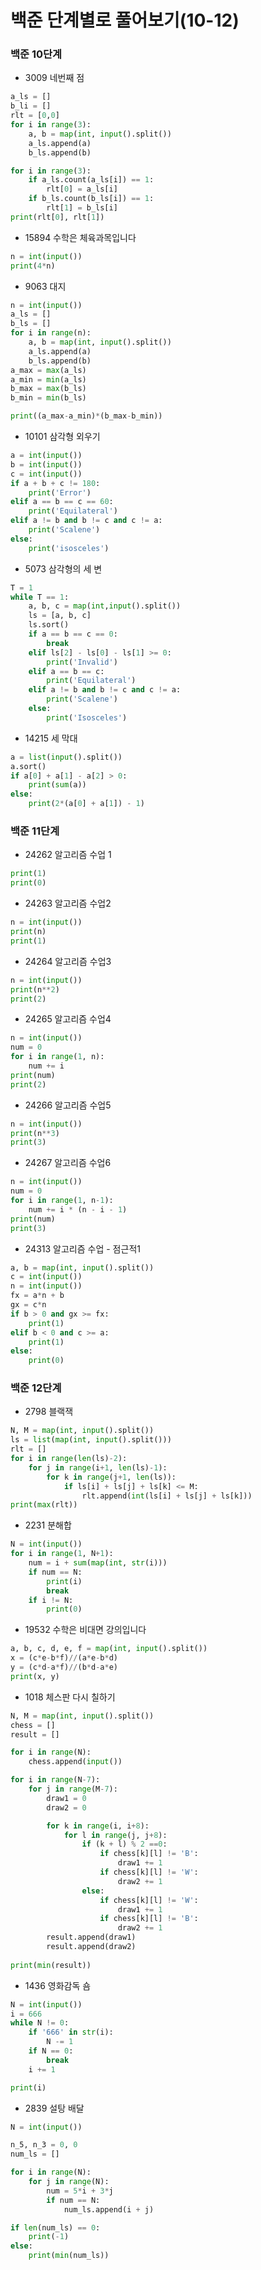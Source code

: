 # 백준 단계별로 풀어보기(10-12)
### 백준 10단계
- 3009 네번째 점
```python
a_ls = []
b_li = []
rlt = [0,0]
for i in range(3):
    a, b = map(int, input().split())
    a_ls.append(a)
    b_ls.append(b)

for i in range(3):
    if a_ls.count(a_ls[i]) == 1:
        rlt[0] = a_ls[i]
    if b_ls.count(b_ls[i]) == 1:
        rlt[1] = b_ls[i]
print(rlt[0], rlt[1])

```
- 15894 수학은 체육과목입니다
```python
n = int(input())
print(4*n)
```
- 9063 대지
```python
n = int(input())
a_ls = []
b_ls = []
for i in range(n):
    a, b = map(int, input().split())
    a_ls.append(a)
    b_ls.append(b)
a_max = max(a_ls)
a_min = min(a_ls)
b_max = max(b_ls)
b_min = min(b_ls)

print((a_max-a_min)*(b_max-b_min))
```

- 10101 삼각형 외우기
```python
a = int(input())
b = int(input())
c = int(input())
if a + b + c != 180:
    print('Error')
elif a == b == c == 60:
    print('Equilateral')
elif a != b and b != c and c != a:
    print('Scalene')
else:
    print('isosceles')
```

- 5073 삼각형의 세 변
```python
T = 1
while T == 1:
    a, b, c = map(int,input().split())
    ls = [a, b, c]
    ls.sort() 
    if a == b == c == 0:
        break
    elif ls[2] - ls[0] - ls[1] >= 0:
        print('Invalid')
    elif a == b == c:
        print('Equilateral')
    elif a != b and b != c and c != a:
        print('Scalene')
    else:
        print('Isosceles')
```

- 14215 세 막대
```python
a = list(input().split())
a.sort()
if a[0] + a[1] - a[2] > 0:
    print(sum(a))
else:
    print(2*(a[0] + a[1]) - 1)
```

### 백준 11단계
- 24262 알고리즘 수업 1
```python
print(1)
print(0)
```
- 24263 알고리즘 수업2
```python
n = int(input())
print(n)
print(1)
```
- 24264 알고리즘 수업3
```python
n = int(input())
print(n**2)
print(2)
```
- 24265 알고리즘 수업4
```python
n = int(input())
num = 0
for i in range(1, n):
    num += i
print(num)
print(2)
```

- 24266 알고리즘 수업5
```python
n = int(input())
print(n**3)
print(3)
```
- 24267 알고리즘 수업6
```python
n = int(input())
num = 0
for i in range(1, n-1):
    num += i * (n - i - 1)
print(num)
print(3)
```

- 24313 알고리즘 수업 - 점근적1
```python
a, b = map(int, input().split())
c = int(input())
n = int(input())
fx = a*n + b
gx = c*n
if b > 0 and gx >= fx:
    print(1)
elif b < 0 and c >= a:
    print(1)
else:
    print(0)
```
### 백준 12단계
- 2798 블랙잭
```python
N, M = map(int, input().split())
ls = list(map(int, input().split()))
rlt = []
for i in range(len(ls)-2):
    for j in range(i+1, len(ls)-1):
        for k in range(j+1, len(ls)):
            if ls[i] + ls[j] + ls[k] <= M:
                rlt.append(int(ls[i] + ls[j] + ls[k]))
print(max(rlt))               
```

- 2231 분해합
```python
N = int(input())
for i in range(1, N+1):
    num = i + sum(map(int, str(i)))
    if num == N:
        print(i)
        break
    if i != N:
        print(0)
```

- 19532 수학은 비대면 강의입니다
```python
a, b, c, d, e, f = map(int, input().split())
x = (c*e-b*f)//(a*e-b*d)
y = (c*d-a*f)//(b*d-a*e)
print(x, y)
```

- 1018 체스판 다시 칠하기
```python
N, M = map(int, input().split())
chess = []
result = []

for i in range(N):
    chess.append(input())

for i in range(N-7):
    for j in range(M-7):
        draw1 = 0
        draw2 = 0

        for k in range(i, i+8):
            for l in range(j, j+8):
                if (k + l) % 2 ==0:
                    if chess[k][l] != 'B':
                        draw1 += 1
                    if chess[k][l] != 'W':
                        draw2 += 1
                else:
                    if chess[k][l] != 'W':
                        draw1 += 1
                    if chess[k][l] != 'B':
                        draw2 += 1
        result.append(draw1)
        result.append(draw2)
    
print(min(result))   
```

- 1436 영화감독 숌
```python
N = int(input())
i = 666
while N != 0:
    if '666' in str(i):
        N -= 1
    if N == 0:
        break
    i += 1

print(i)
```
- 2839 설탕 배달
```python
N = int(input())

n_5, n_3 = 0, 0
num_ls = []

for i in range(N):
    for j in range(N):
        num = 5*i + 3*j
        if num == N:
            num_ls.append(i + j)

if len(num_ls) == 0:
    print(-1)
else:
    print(min(num_ls))
```
